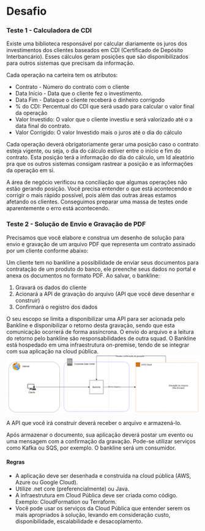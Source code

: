 # Desafio

### Teste 1 - Calculadora de CDI
Existe uma biblioteca responsável por calcular diariamente os juros dos investimentos dos clientes baseados em CDI (Certificado de Depósito Interbancário). Esses cálculos geram posições que são disponibilizados para outros sistemas que precisam da informação.

Cada operação na carteira tem os atributos:
* Contrato - Número do contrato com o cliente
* Data Início - Data que o cliente fez o investimento.
* Data Fim - Dataque o cliente receberá o dinheiro corrigodo
* % do CDI: Percentual do CDI que será usado para calcular o valor final da operação
* Valor Investido: O valor que o cliente investiu e será valorizado até o a data final do contrato.
* Valor Corrigido: O valor Investido mais o juros até o dia do cálculo

Cada operação deverá obrigatoriamente gerar uma posição caso o contrato esteja vigente, ou seja, o dia do cálculo estiver entre o início e fim do contrato. Esta posição terá a informação do dia do cálculo, um Id aleatório pra que os outros sistemas consigam rastrear a posição e as informações da operação em si.

A área de negócio verificou na conciliação que algumas operações não estão gerando posição. Você precisa entender o que está acontecendo e corrigir o mais rápido possível, pois além das outras áreas estamos afetando os clientes. Conseguimos preparar uma massa de testes onde aparentemente o erro está acontecendo.


### Teste 2 - Solução de Envio e Gravação de PDF
Precisamos que você elabore e construa um desenho de solução para envio e gravação de um arquivo PDF que representa um contrato assinado por um cliente conforme abaixo:

Um cliente tem no bankline a possibilidade de enviar seus documentos para contratação de um produto do banco, ele preenche seus dados no portal e anexa os documentos no formato PDF. Ao salvar, o bankline:
1. Gravará os dados do cliente
2. Acionará a API de gravação do arquivo (API que você deve desenhar e construir)
3. Confirmará o registro dos dados

O seu escopo se limita a disponibilizar uma API para ser acionada pelo Bankline e disponibilizar o retorno desta gravação, sendo que esta comunicação ocorrerá de forma assíncrona. O envio do arquivo e a leitura do retorno pelo bankline são responsabilidades de outra squad. O Bankline está hospedado em uma infraestrutura on-premise, tendo de se integrar com sua aplicação na cloud pública.
![Diagrama](diagrama.png)

A API que você irá construir deverá receber o arquivo e armazená-lo.

Após armazenar o documento, sua aplicação deverá postar um evento ou uma mensagem com a confirmação da gravação. Pode-se utilizar serviços como Kafka ou SQS, por exemplo. O bankline será um consumidor.

#### Regras
* A aplicação deve ser desenhada e construída na cloud pública (AWS, Azure ou Google Cloud).
* Utilize .net core (preferencialmente) ou Java.
* A infraestrutura em Cloud Pública deve ser criada como código. Exemplo: CloudFormation ou Terraform.
* Você pode usar os serviços da Cloud Pública que entender serem os mais apropriados à solução, levando em consideração custo, disponibilidade, escalabilidade e desacoplamento.
